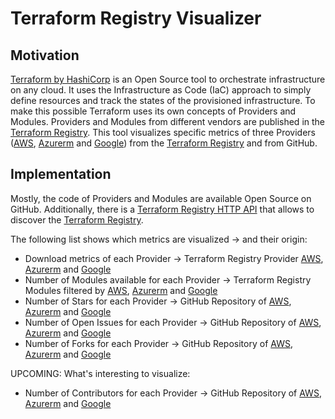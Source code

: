 # Terraform Registry Visualizer
## Motivation
[Terraform by HashiCorp][terraform_url] is an Open Source tool to orchestrate infrastructure on any cloud. It uses the Infrastructure as Code (IaC) approach to simply define resources and track the states of the provisioned infrastructure.
To make this possible Terraform uses its own concepts of Providers and Modules.
Providers and Modules from different vendors are published in the [Terraform Registry][terraform_registry_url].
This tool visualizes specific metrics of three Providers ([AWS][terraform_aws], [Azurerm][terraform_azurerm] and [Google][terraform_google]) from the [Terraform Registry][terraform_registry_url] and from GitHub. 

## Implementation
Mostly, the code of Providers and Modules are available Open Source on GitHub.
Additionally, there is a [Terraform Registry HTTP API][terraform_registry_api_docs] that allows to discover the [Terraform Registry][terraform_registry_url].

The following list shows which metrics are visualized -> and their origin:
- Download metrics of each Provider -> Terraform Registry Provider [AWS][terraform_aws], [Azurerm][terraform_azurerm] and [Google][terraform_google]
- Number of Modules available for each Provider -> Terraform Registry Modules filtered by [AWS][terraform_modules_aws], [Azurerm][terraform_modules_azurerm] and [Google][terraform_modules_google]
- Number of Stars for each Provider -> GitHub Repository of [AWS][github_aws], [Azurerm][github_azurerm] and [Google][github_google]
- Number of Open Issues for each Provider -> GitHub Repository of [AWS][github_aws], [Azurerm][github_azurerm] and [Google][github_google]
- Number of Forks for each Provider -> GitHub Repository of [AWS][github_aws], [Azurerm][github_azurerm] and [Google][github_google]

UPCOMING: What's interesting to visualize:
- Number of Contributors for each Provider -> GitHub Repository of [AWS][github_aws], [Azurerm][github_azurerm] and [Google][github_google]

<!-- Links -->
[terraform_url]: https://www.terraform.io/
[terraform_registry_url]: https://registry.terraform.io
[terraform_registry_api_docs]: https://www.terraform.io/registry/api-docs
[terraform_aws]: https://registry.terraform.io/providers/hashicorp/aws/latest
[terraform_azurerm]: https://registry.terraform.io/providers/hashicorp/azurerm/latest
[terraform_google]: https://registry.terraform.io/providers/hashicorp/google/latest
[terraform_modules_aws]: https://registry.terraform.io/browse/modules?provider=aws
[terraform_modules_azurerm]: https://registry.terraform.io/browse/modules?provider=azurerm
[terraform_modules_google]: https://registry.terraform.io/browse/modules?provider=google
[github_aws]: https://github.com/hashicorp/terraform-provider-aws
[github_azurerm]: https://github.com/hashicorp/terraform-provider-azurerm
[github_google]: https://github.com/hashicorp/terraform-provider-google